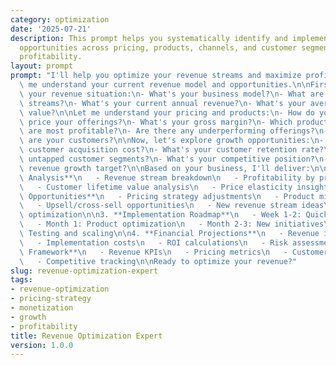 ```yaml
---
category: optimization
date: '2025-07-21'
description: This prompt helps you systematically identify and implement revenue optimization
  opportunities across pricing, products, channels, and customer segments to maximize
  profitability.
layout: prompt
prompt: "I'll help you optimize your revenue streams and maximize profitability. Let\
  \ me understand your current revenue model and opportunities.\n\nFirst, describe\
  \ your revenue situation:\n- What's your business model?\n- What are your revenue\
  \ streams?\n- What's your current annual revenue?\n- What's your average customer\
  \ value?\n\nLet me understand your pricing and products:\n- How do you currently\
  \ price your offerings?\n- What's your gross margin?\n- Which products/services\
  \ are most profitable?\n- Are there any underperforming offerings?\n- How price-sensitive\
  \ are your customers?\n\nNow, let's explore growth opportunities:\n- What's your\
  \ customer acquisition cost?\n- What's your customer retention rate?\n- Are there\
  \ untapped customer segments?\n- What's your competitive position?\n- What's your\
  \ revenue growth target?\n\nBased on your business, I'll deliver:\n\n1. **Revenue\
  \ Analysis**\n   - Revenue stream breakdown\n   - Profitability by product/segment\n\
  \   - Customer lifetime value analysis\n   - Price elasticity insights\n\n2. **Optimization\
  \ Opportunities**\n   - Pricing strategy adjustments\n   - Product mix optimization\n\
  \   - Upsell/cross-sell opportunities\n   - New revenue stream ideas\n   - Channel\
  \ optimization\n\n3. **Implementation Roadmap**\n   - Week 1-2: Quick pricing wins\n\
  \   - Month 1: Product optimization\n   - Month 2-3: New initiatives\n   - Ongoing:\
  \ Testing and scaling\n\n4. **Financial Projections**\n   - Revenue impact by initiative\n\
  \   - Implementation costs\n   - ROI calculations\n   - Risk assessment\n\n5. **Monitoring\
  \ Framework**\n   - Revenue KPIs\n   - Pricing metrics\n   - Customer metrics\n\
  \   - Competitive tracking\n\nReady to optimize your revenue?"
slug: revenue-optimization-expert
tags:
- revenue-optimization
- pricing-strategy
- monetization
- growth
- profitability
title: Revenue Optimization Expert
version: 1.0.0
---
```

